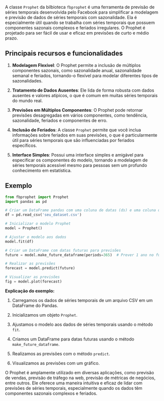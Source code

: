 A classe `Prophet` da bilbioteca `fbprophet` é uma ferramenta de previsão de séries temporais desenvolvida pelo Facebook para simplificar a modelagem e previsão de dados de séries temporais com sazonalidade. Ela é especialmente útil quando se trabalha com séries temporais que possuem componentes sazonais complexos e feriados irregulares. O Prophet é projetado para ser fácil de usar e eficaz em previsões de curto e médio prazo.

## Principais recursos e funcionalidades

1. **Modelagem Flexível**: O Prophet permite a inclusão de múltiplos componentes sazonais, como sazonalidade anual, sazonalidade semanal e feriados, tornando-o flexível para modelar diferentes tipos de sazonalidades.

2. **Tratamento de Dados Ausentes**: Ele lida de forma robusta com dados ausentes e valores atípicos, o que é comum em muitas séries temporais do mundo real.

3. **Previsões em Múltiplos Componentes**: O Prophet pode retornar previsões desagregadas em vários componentes, como tendência, sazonalidade, feriados e componentes de erro.

4. **Inclusão de Feriados**: A classe `Prophet` permite que você inclua informações sobre feriados em suas previsões, o que é particularmente útil para séries temporais que são influenciadas por feriados específicos.

5. **Interface Simples**: Possui uma interface simples e amigável para especificar os componentes do modelo, tornando a modelagem de séries temporais acessível mesmo para pessoas sem um profundo conhecimento em estatística.

## Exemplo

```python
from fbprophet import Prophet
import pandas as pd

# Criar um DataFrame pandas com uma coluna de datas (ds) e uma coluna de valores (y)
df = pd.read_csv('seu_dataset.csv')

# Inicializar o modelo Prophet
model = Prophet()

# Ajustar o modelo aos dados
model.fit(df)

# Criar um DataFrame com datas futuras para previsões
future = model.make_future_dataframe(periods=365)  # Prever 1 ano no futuro

# Realizar as previsões
forecast = model.predict(future)

# Visualizar as previsões
fig = model.plot(forecast)
```

**Explicação do exemplo:**

1. Carregamos os dados de séries temporais de um arquivo CSV em um DataFrame do Pandas.

2. Inicializamos um objeto `Prophet`.

3. Ajustamos o modelo aos dados de séries temporais usando o método `fit`.

4. Criamos um DataFrame para datas futuras usando o método `make_future_dataframe`.

5. Realizamos as previsões com o método `predict`.

6. Visualizamos as previsões com um gráfico.

O Prophet é amplamente utilizado em diversas aplicações, como previsão de vendas, previsão de tráfego na web, previsão de métricas de negócios, entre outros. Ele oferece uma maneira intuitiva e eficaz de lidar com previsões de séries temporais, especialmente quando os dados têm componentes sazonais complexos e feriados.